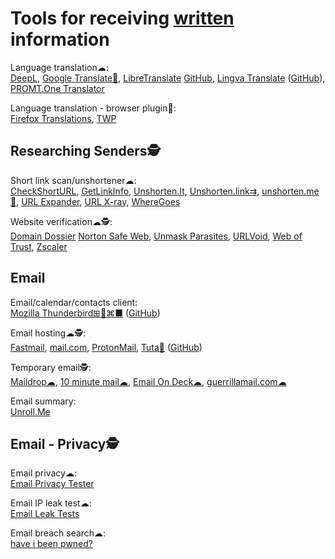 
# Tools for receiving [written](https://adequate.life/writing/) information

Language translation☁:  
[DeepL](https://www.deepl.com/translator),
[Google Translate🧛](https://translate.google.com/),
[LibreTranslate](https://libretranslate.com/) [GitHub](https://github.com/LibreTranslate/LibreTranslate),
[Lingva Translate](https://lingva.ml/) ([GitHub](https://github.com/thedaviddelta/lingva-translate)),
[PROMT.One Translator](https://www.online-translator.com/)

Language translation - browser plugin🔌:  
[Firefox Translations](https://addons.mozilla.org/en-US/firefox/addon/firefox-translations/),
[TWP](https://addons.mozilla.org/en-US/firefox/addon/traduzir-paginas-web/)

## Researching Senders🕵️

Short link scan/unshortener☁:  
[CheckShortURL](https://checkshorturl.com/),
[GetLinkInfo](https://www.getlinkinfo.com/),
[Unshorten.It](https://unshorten.it/),
[Unshorten.link⇉](https://unshorten.link/),
[unshorten.me🔌](https://unshorten.me/),
[URL Expander](https://urlex.org/),
[URL X-ray](https://urlxray.com/),
[WhereGoes](https://wheregoes.com/)

Website verification☁🕵️:  
[Domain Dossier](https://centralops.net/co/DomainDossier.aspx)
[Norton Safe Web](https://safeweb.norton.com/),
[Unmask Parasites](https://unmask.sucuri.net/),
[URLVoid](https://www.urlvoid.com/),
[Web of Trust](https://mywot.com/),
[Zscaler](https://zulu.zscaler.com/)

## Email

Email/calendar/contacts client:  
[Mozilla Thunderbird⊞🐧⌘■](https://www.thunderbird.net/) ([GitHub](https://github.com/thunderbird))

Email hosting☁🕵️:  
[Fastmail](https://www.fastmail.com/),
[mail.com](https://www.mail.com/),
[ProtonMail](https://protonmail.com/),
[Tuta🤖](https://tuta.com/) ([GitHub](https://github.com/tutao/tutanota))

Temporary email🕵️:  
[Maildrop☁](https://maildrop.cc/),
[10 minute mail☁](https://10minutemail.com/),
[Email On Deck☁](https://www.emailondeck.com/),
[guerrillamail.com☁](https://www.guerrillamail.com/)

Email summary:  
[Unroll.Me](https://unroll.me/)

## Email - Privacy🕵️

Email privacy☁:  
[Email Privacy Tester](https://www.emailprivacytester.com/)

Email IP leak test☁:  
[Email Leak Tests](https://emailipleak.com/)

Email breach search☁:  
[have i been pwned?](https://haveibeenpwned.com/)
